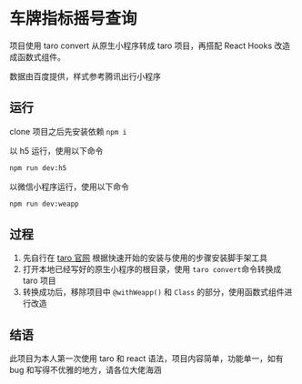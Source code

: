 # 车牌指标摇号查询
项目使用 taro convert 从原生小程序转成 taro 项目，再搭配 React Hooks 改造成函数式组件。

数据由百度提供，样式参考腾讯出行小程序

## 运行
clone 项目之后先安装依赖 ```npm i```

以 h5 运行，使用以下命令
```bash
npm run dev:h5
```

以微信小程序运行，使用以下命令
```bash
npm run dev:weapp
```

## 过程
1. 先自行在 [taro 官网](https://taro-docs.jd.com/taro/docs/GETTING-STARTED) 根据快速开始的安装与使用的步骤安装脚手架工具
2. 打开本地已经写好的原生小程序的根目录，使用 ```taro convert```命令转换成 taro 项目
3. 转换成功后，移除项目中 ```@withWeapp()``` 和 ```Class``` 的部分，使用函数式组件进行改造


## 结语
此项目为本人第一次使用 taro 和 react 语法，项目内容简单，功能单一，如有 bug 和写得不优雅的地方，请各位大佬海涵

